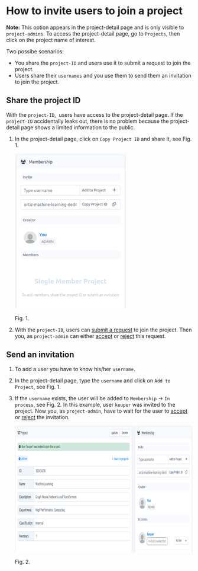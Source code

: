 # How to invite users to join a project

**Note:** This option appears in the project-detail page and is only visible to `project-admins`. To access the project-detail page, go to `Projects`, then click on the project name of interest.


Two possibe scenarios:

- You share the `project-ID` and users use it to submit a request to join the project.
- Users share their `usernames` and you use them to send them an invitation to join the project.

## Share the project ID

With the `project-ID`,  users have access to the project-detail page. If the `project-ID` accidentally leaks out, there is no problem because the project-detail page shows a limited information to the public.

1.  In the project-detail page, click on `Copy Project ID` and share it, see Fig. 1.
    
    <img src="images/project-sidebar.png" alt="project-sidebar.png" width="300" height="419" class="jop-noMdConv">
    
    Fig. 1.
    
2.  With the `project-ID`, users can [submit a request](./../project-request/project-request.md) to join the project. Then you, as `project-admin` can either [accept](./../project-accept/project-accept-admin.md) or [reject](./../project-reject/project-reject-admin.md) this request.
    

## Send an invitation

1.  To add a user you have to know his/her `username`.
    
2.  In the project-detail page, type the `username` and click on `Add to Project`, see Fig. 1.
    
3.  If the `username` exists, the user will be added to `Membership` -> `In process`, see Fig. 2. In this example, user `keuper` was invited to the project. Now you, as `project-admin`, have to wait for the user to [accept](./../project-accept/project-accept-user.md) or [reject](./../project-reject/project-reject-user.md) the invitation.
    
    <img src="images/project-add-success.png" alt="project-add-success.png" width="851" height="342" class="jop-noMdConv">
    
    Fig. 2.
    

